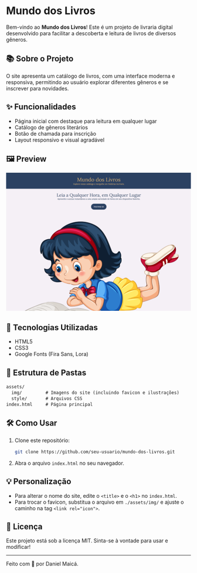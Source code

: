 # Mundo dos Livros

Bem-vindo ao **Mundo dos Livros**! Este é um projeto de livraria digital desenvolvido para facilitar a descoberta e leitura de livros de diversos gêneros.

## 📚 Sobre o Projeto
O site apresenta um catálogo de livros, com uma interface moderna e responsiva, permitindo ao usuário explorar diferentes gêneros e se inscrever para novidades.

## ✨ Funcionalidades
- Página inicial com destaque para leitura em qualquer lugar
- Catálogo de gêneros literários
- Botão de chamada para inscrição
- Layout responsivo e visual agradável

## 🖼️ Preview
![Preview do site](./assets/img/preview.png)

## 🚀 Tecnologias Utilizadas
- HTML5
- CSS3
- Google Fonts (Fira Sans, Lora)

## 📁 Estrutura de Pastas
```
assets/
  img/         # Imagens do site (incluindo favicon e ilustrações)
  style/       # Arquivos CSS
index.html     # Página principal
```

## 🛠️ Como Usar
1. Clone este repositório:
   ```bash
   git clone https://github.com/seu-usuario/mundo-dos-livros.git
   ```
2. Abra o arquivo `index.html` no seu navegador.

## 💡 Personalização
- Para alterar o nome do site, edite o `<title>` e o `<h1>` no `index.html`.
- Para trocar o favicon, substitua o arquivo em `./assets/img/` e ajuste o caminho na tag `<link rel="icon">`.

## 📄 Licença
Este projeto está sob a licença MIT. Sinta-se à vontade para usar e modificar!

---

Feito com 💙 por Daniel Maicá.

